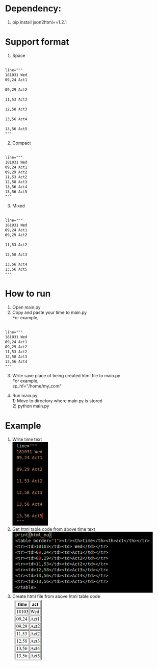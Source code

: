 # Dependency:
1. pip install json2html==1.2.1

# Support format
1. Space
<pre><code>
line="""
181031 Wed
09,24 Act1

09,29 Act2

11,53 Act2

12,58 Act3

13,56 Act4

13,56 Act5
"""
</pre></code>

2. Compact
<pre><code>
line="""
181031 Wed
09,24 Act1
09,29 Act2
11,53 Act2
12,58 Act3
13,56 Act4
13,56 Act5
"""
</pre></code>

3. Mixed
<pre><code>
line="""
181031 Wed
09,24 Act1
09,29 Act2

11,53 Act2

12,58 Act3

13,56 Act4
13,56 Act5
"""
</code></pre>  

# How to run
1. Open main.py  
2. Copy and paste your time to main.py  
For example,
<pre><code>
line="""
181031 Wed
09,24 Act1
09,29 Act2
11,53 Act2
12,58 Act3
13,56 Act4
"""
</code></pre>  

3. Write save place of being created html file to main.py  
For example,  
sp_hf="/home/my_com"

4. Run main.py  
1\) Move to directory where main.py is stored  
2\) python main.py

# Example
1. Write time text  
![001_line](https://raw.githubusercontent.com/youngminpark2559/myapp/master/manage/myth/pics/001_line.png)
2. Get html table code from above time text  
![002_html_table_code](https://raw.githubusercontent.com/youngminpark2559/myapp/master/manage/myth/pics/002_html_table_code.png)
3. Create html file from above html table code  
![003_html](https://raw.githubusercontent.com/youngminpark2559/myapp/master/manage/myth/pics/003_html.png)
